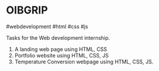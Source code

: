 # OIBGRIP 
#webdevelopment #html #css #js

Tasks for the Web development internship.
1. A landing web page using HTML, CSS
2. Portfolio website using HTML, CSS, JS 
3. Temperature Conversion webpage using HTML, CSS, JS.

